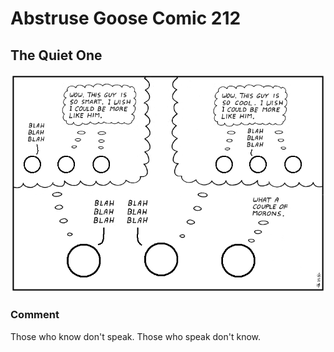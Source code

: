 # Abstruse Goose Comic 212
## The Quiet One

![image](comics/those_who_know.png)
### Comment
Those who know don't speak. Those who speak don't know.
